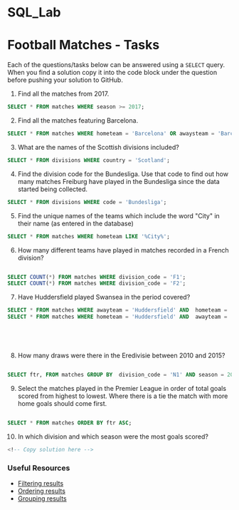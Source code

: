 # SQL_Lab
# Football Matches - Tasks

Each of the questions/tasks below can be answered using a `SELECT` query. When you find a solution copy it into the code block under the question before pushing your solution to GitHub.

1) Find all the matches from 2017.

```sql
SELECT * FROM matches WHERE season >= 2017;


```

2) Find all the matches featuring Barcelona.

```sql
SELECT * FROM matches WHERE hometeam = 'Barcelona' OR awaysteam = 'Barcelona'


```

3) What are the names of the Scottish divisions included?

```sql
SELECT * FROM divisions WHERE country = 'Scotland';


```

4) Find the division code for the Bundesliga. Use that code to find out how many matches Freiburg have played in the Bundesliga since the data started being collected.

```sql
SELECT * FROM divisions WHERE code = 'Bundesliga';


```

5) Find the unique names of the teams which include the word "City" in their name (as entered in the database)

```sql
SELECT * FROM matches WHERE hometeam LIKE '%City%';

```

6) How many different teams have played in matches recorded in a French division?

```sql

SELECT COUNT(*) FROM matches WHERE division_code = 'F1';
SELECT COUNT(*) FROM matches WHERE division_code = 'F2';

```

7) Have Huddersfield played Swansea in the period covered?
```sql
SELECT * FROM matches WHERE awayteam = 'Huddersfield' AND  hometeam = 'Swansea';
SELECT * FROM matches WHERE hometeam = 'Huddersfield' AND  awayteam = 'Swansea';






```

8) How many draws were there in the Eredivisie between 2010 and 2015?

```sql

SELECT ftr, FROM matches GROUP BY  division_code = 'N1' AND season = 2010 BETWEEN 2015;

```

9) Select the matches played in the Premier League in order of total goals scored from highest to lowest. Where there is a tie the match with more home goals should come first.

```sql

SELECT * FROM matches ORDER BY ftr ASC;

```

10) In which division and which season were the most goals scored?

```sql
<!-- Copy solution here -->


```

### Useful Resources

- [Filtering results](https://www.w3schools.com/sql/sql_where.asp)
- [Ordering results](https://www.w3schools.com/sql/sql_orderby.asp)
- [Grouping results](https://www.w3schools.com/sql/sql_groupby.asp)
